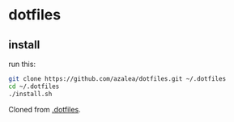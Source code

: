 dotfiles
========

## install

run this:

```sh
git clone https://github.com/azalea/dotfiles.git ~/.dotfiles
cd ~/.dotfiles
./install.sh
```

Cloned from [.dotfiles](https://github.com/holman/dotfiles).
